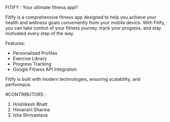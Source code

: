 FITIFY : Your ultimate fitness app!!

Fitify is a comprehensive fitness app designed to help you achieve your health and wellness goals conveniently from your mobile device. With Fitify, you can take control of your fitness journey. track your progress, and stay motivated every step of the way.

Features: 
* Personalised Profiles
* Exercise Library
* Progress Tracking
* Google Fitness API Integration

Fitify is built with modern technologies, ensuring scalability, and performace.

#CONTRIBUTORS :

1) Hrishikesh Bhatt
2) Himanshi Sharma
3) Isha Shrivastava  
